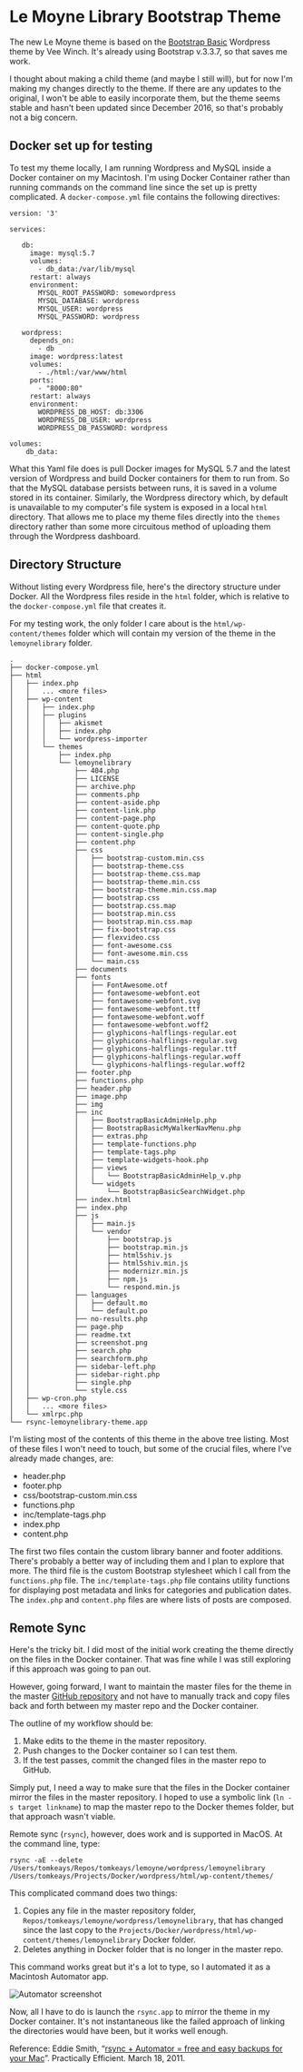 # Le Moyne Library Bootstrap Theme

The new Le Moyne theme is based on the [Bootstrap Basic](https://wordpress.org/themes/bootstrap-basic/) Wordpress theme by Vee Winch. It's already using Bootstrap v.3.3.7, so that saves me work. 

I thought about making a child theme (and maybe I still will), but for now I'm making my changes directly to the theme. If there are any updates to the original, I won't be able to easily incorporate them, but the theme seems stable and hasn't been updated since December 2016, so that's probably not a big concern.

## Docker set up for testing

To test my theme locally, I am running Wordpress and MySQL inside a Docker container on my Macintosh. I'm using Docker Container rather than running commands on the command line since the set up is pretty complicated. A `docker-compose.yml` file contains the following directives: 

```
version: '3'

services:

   db:
     image: mysql:5.7
     volumes:
       - db_data:/var/lib/mysql
     restart: always
     environment:
       MYSQL_ROOT_PASSWORD: somewordpress
       MYSQL_DATABASE: wordpress
       MYSQL_USER: wordpress
       MYSQL_PASSWORD: wordpress

   wordpress:
     depends_on:
       - db
     image: wordpress:latest
     volumes: 
       - ./html:/var/www/html
     ports:
       - "8000:80"
     restart: always
     environment:
       WORDPRESS_DB_HOST: db:3306
       WORDPRESS_DB_USER: wordpress
       WORDPRESS_DB_PASSWORD: wordpress

volumes:
    db_data:
```

What this Yaml file does is pull Docker images for MySQL 5.7 and the latest version of Wordpress and build Docker containers for them to run from. So that the MySQL database persists between runs, it is saved in a volume stored in its container. Similarly, the Wordpress directory which, by default is unavailable to my computer's file system is exposed in a local `html` directory. That allows me to place my theme files directly into the `themes` directory rather than some more circuitous method of uploading them through the Wordpress dashboard.

## Directory Structure

Without listing every Wordpress file, here's the directory structure under Docker. All the Wordpress files reside in the `html` folder, which is relative to the `docker-compose.yml` file that creates it. 

For my testing work, the only folder I care about is the `html/wp-content/themes` folder which will contain my version of the theme in the `lemoynelibrary` folder. 


```
.
├── docker-compose.yml
├── html
│   ├── index.php
│   │   ... <more files>
│   ├── wp-content
│   │   ├── index.php
│   │   ├── plugins
│   │   │   ├── akismet
│   │   │   ├── index.php
│   │   │   └── wordpress-importer
│   │   └── themes
│   │       ├── index.php
│   │       └── lemoynelibrary
│   │           ├── 404.php
│   │           ├── LICENSE
│   │           ├── archive.php
│   │           ├── comments.php
│   │           ├── content-aside.php
│   │           ├── content-link.php
│   │           ├── content-page.php
│   │           ├── content-quote.php
│   │           ├── content-single.php
│   │           ├── content.php
│   │           ├── css
│   │           │   ├── bootstrap-custom.min.css
│   │           │   ├── bootstrap-theme.css
│   │           │   ├── bootstrap-theme.css.map
│   │           │   ├── bootstrap-theme.min.css
│   │           │   ├── bootstrap-theme.min.css.map
│   │           │   ├── bootstrap.css
│   │           │   ├── bootstrap.css.map
│   │           │   ├── bootstrap.min.css
│   │           │   ├── bootstrap.min.css.map
│   │           │   ├── fix-bootstrap.css
│   │           │   ├── flexvideo.css
│   │           │   ├── font-awesome.css
│   │           │   ├── font-awesome.min.css
│   │           │   └── main.css
│   │           ├── documents
│   │           ├── fonts
│   │           │   ├── FontAwesome.otf
│   │           │   ├── fontawesome-webfont.eot
│   │           │   ├── fontawesome-webfont.svg
│   │           │   ├── fontawesome-webfont.ttf
│   │           │   ├── fontawesome-webfont.woff
│   │           │   ├── fontawesome-webfont.woff2
│   │           │   ├── glyphicons-halflings-regular.eot
│   │           │   ├── glyphicons-halflings-regular.svg
│   │           │   ├── glyphicons-halflings-regular.ttf
│   │           │   ├── glyphicons-halflings-regular.woff
│   │           │   └── glyphicons-halflings-regular.woff2
│   │           ├── footer.php
│   │           ├── functions.php
│   │           ├── header.php
│   │           ├── image.php
│   │           ├── img
│   │           ├── inc
│   │           │   ├── BootstrapBasicAdminHelp.php
│   │           │   ├── BootstrapBasicMyWalkerNavMenu.php
│   │           │   ├── extras.php
│   │           │   ├── template-functions.php
│   │           │   ├── template-tags.php
│   │           │   ├── template-widgets-hook.php
│   │           │   ├── views
│   │           │   │   └── BootstrapBasicAdminHelp_v.php
│   │           │   └── widgets
│   │           │       └── BootstrapBasicSearchWidget.php
│   │           ├── index.html
│   │           ├── index.php
│   │           ├── js
│   │           │   ├── main.js
│   │           │   └── vendor
│   │           │       ├── bootstrap.js
│   │           │       ├── bootstrap.min.js
│   │           │       ├── html5shiv.js
│   │           │       ├── html5shiv.min.js
│   │           │       ├── modernizr.min.js
│   │           │       ├── npm.js
│   │           │       └── respond.min.js
│   │           ├── languages
│   │           │   ├── default.mo
│   │           │   └── default.po
│   │           ├── no-results.php
│   │           ├── page.php
│   │           ├── readme.txt
│   │           ├── screenshot.png
│   │           ├── search.php
│   │           ├── searchform.php
│   │           ├── sidebar-left.php
│   │           ├── sidebar-right.php
│   │           ├── single.php
│   │           └── style.css
│   ├── wp-cron.php
│   │   ... <more files>
│   └── xmlrpc.php
└── rsync-lemoynelibrary-theme.app
```

I'm listing most of the contents of this theme in the above tree listing. Most of these files I won't need to touch, but some of the crucial files, where I've already made changes, are:

- header.php
- footer.php 
- css/bootstrap-custom.min.css
- functions.php 
- inc/template-tags.php 
- index.php 
- content.php 

The first two files contain the custom library banner and footer additions. There's probably a better way of including them and I plan to explore that more. The third file is the custom Bootstrap stylesheet which I call from the `functions.php` file. The `inc/template-tags.php` file contains utility functions for displaying post metadata and links for categories and publication dates. The `index.php` and `content.php` files are where lists of posts are composed. 

## Remote Sync 

Here's the tricky bit. I did most of the initial work creating the theme directly on the files in the Docker container. That was fine while I was still exploring if this approach was going to pan out. 

However, going forward, I want to maintain the master files for the theme in the master [GitHub repository](http://github.com/tomkeays/lemoyne) and not have to manually track and copy files back and forth between my master repo and the Docker container. 

The outline of my workflow should be:

1. Make edits to the theme in the master repository.
2. Push changes to the Docker container so I can test them.
3. If the test passes, commit the changed files in the master repo to GitHub.

Simply put, I need a way to make sure that the files in the Docker container mirror the files in the master repository. I hoped to use a symbolic link (`ln -s target linkname`) to map the master repo to the Docker themes folder, but that approach wasn't viable.

Remote sync (`rsync`), however, does work and is supported in MacOS. At the command line, type: 

```
rsync -aE --delete /Users/tomkeays/Repos/tomkeays/lemoyne/wordpress/lemoynelibrary /Users/tomkeays/Projects/Docker/wordpress/html/wp-content/themes/
```

This complicated command does two things:

1. Copies any file in the master repository folder, `Repos/tomkeays/lemoyne/wordpress/lemoynelibrary`, that has changed since the last copy to the `Projects/Docker/wordpress/html/wp-content/themes/lemoynelibrary` Docker folder.
2. Deletes anything in Docker folder that is no longer in the master repo.

This command works great but it's a lot to type, so I automated it as a Macintosh Automator app.

![Automator screenshot](./rsync-app-screenshot.png)

Now, all I have to do is launch the `rsync.app` to mirror the theme in my Docker container. It's not instantaneous like the failed approach of linking the directories would have been, but it works well enough. 

Reference: Eddie Smith, “[rsync + Automator = free and easy backups for your Mac](http://www.practicallyefficient.com/2011/03/18/rsync-automator.html)”. Practically Efficient. March 18, 2011.